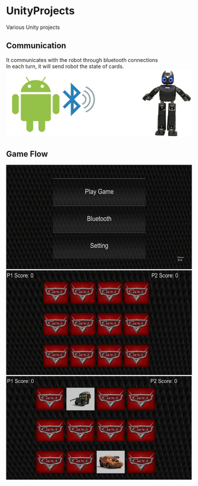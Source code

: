 # UnityProjects
Various Unity projects
## Communication
It communicates with the robot through bluetooth connections \
In each turn, it will send robot the state of cards.
![Communication through Bluetooth](/screenshots/Picture4.png)
## Game Flow
![Start](/screenshots/Picture1.jpg)
![Cards](/screenshots/Picture2.jpg)
![Card_Flipped](/screenshots/Picture3.jpg)
